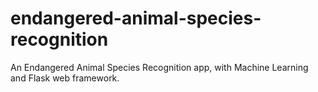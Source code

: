 # endangered-animal-species-recognition
An Endangered Animal Species Recognition app, with Machine Learning and Flask web framework.
